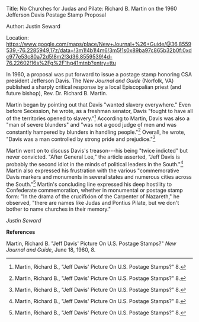 Title: No Churches for Judas and Pilate: Richard B. Martin on the 1960
Jefferson Davis Postage Stamp Proposal

Author: Justin Seward

Location:
https://www.google.com/maps/place/New+Journal+%26+Guide/@36.8559539,-76.2285949,17z/data=!3m1!4b1!4m6!3m5!1s0x89ba97c865b32b0f:0xdc977e53c80a72d5!8m2!3d36.8559539!4d-76.22602!16s%2Fg%2F1hg41mtnb?entry=ttu

In 1960, a proposal was put forward to issue a postage stamp honoring
CSA president Jefferson Davis. The *New Journal and Guide* (Norfolk, VA)
published a sharply critical response by a local Episcopalian priest
(and future bishop), Rev. Dr. Richard B. Martin.

Martin began by pointing out that Davis "wanted slavery everywhere."
Even before Secession, he wrote, as a freshman senator, Davis "fought to
have all of the territories opened to slavery."[^1] According to Martin,
Davis was also a "man of severe blunders" and "was not a good judge of
men and was constantly hampered by blunders in handling people."[^2]
Overall, he wrote, "Davis was a man controlled by strong pride and
prejudice."[^3]

Martin went on to discuss Davis's treason---his being "twice indicted"
but never convicted. "After General Lee," the article asserted, "Jeff
Davis is probably the second idiot in the minds of political leaders in
the South."[^4] Martin also expressed his frustration with the various
"commemorative Davis markers and monuments in several states and
numerous cities across the South."[^5] Martin's concluding line
expressed his deep hostility to Confederate commemoration, whether in
monumental or postage stamp form: "In the drama of the crucifixion of
the Carpenter of Nazareth," he observed, "there are names like Judas and
Pontius Pilate, but we don't bother to name churches in their memory."

*Justin Seward*

**References**

Martin, Richard B. "Jeff Davis' Picture On U.S. Postage Stamps?" *New
Journal and Guide*, June 18, 1960, 8.

[^1]: Martin, Richard B., "Jeff Davis' Picture On U.S. Postage Stamps?"
    8.

[^2]: Martin, Richard B., "Jeff Davis' Picture On U.S. Postage Stamps?"
    8.

[^3]: Martin, Richard B., "Jeff Davis' Picture On U.S. Postage Stamps?"
    8.

[^4]: Martin, Richard B., "Jeff Davis' Picture On U.S. Postage Stamps?"
    8.

[^5]: Martin, Richard B., "Jeff Davis' Picture On U.S. Postage Stamps?"
    8.
